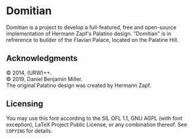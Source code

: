Domitian
======================

Domitian is a project to develop a full-featured, free and open-source implementation of Hermann Zapf's Palatino design. "Domitian" is in refrerence to builder of the Flavian Palace, located on the Palatine Hill.


Acknowledgments
------------
© 2014, (URW)++.  
© 2019, Daniel Benjamin Miller.  
The original Palatino design was created by Hermann Zapf.  

Licensing
------------
You may use this font according to the SIL OFL 1.1, GNU AGPL (with font exception), LaTeX Project Public License, or any combination thereof. See ```COPYING``` for details.
